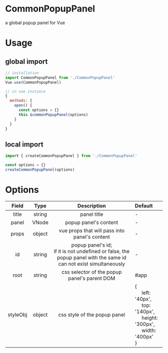 # CommonPopupPanel
a global popup panel for Vue


# Usage

## global import
```js
// installation
import CommonPopupPanel from './CommonPopupPanel'
Vue.use(CommonPopupPanel)

// in vue instance
{
  methods: {
    open() {
      const options = {}
      this.$commonPopupPanel(options)
    }
  }
}
```

## local import
```js
import { createCommonPopupPanel } from './CommonPopupPanel'

const options = {}
createCommonPopupPanel(options)
```

# Options
| Field | Type | Description | Default |
|:-:|:-:|:-:|:-|
|title|string|panel title|-|
|panel|VNode|popup panel's content|-|
|props|object|vue props that will pass into panel's content|-|
|id|string|popup panel's id;<br/> if it is not undefined or false, the popup panel with the same id can not exist simultaneously |-|
|root|string|css selector of the popup panel's parent DOM|#app|
|styleObj|object|css style of the popup panel|{<br/>&nbsp;&nbsp;&nbsp;&nbsp; left: '40px',<br/>&nbsp;&nbsp;&nbsp;&nbsp; top: '140px',<br/>&nbsp;&nbsp;&nbsp;&nbsp; height: '300px',<br/>&nbsp;&nbsp;&nbsp;&nbsp; width: '400px'<br/> }|
